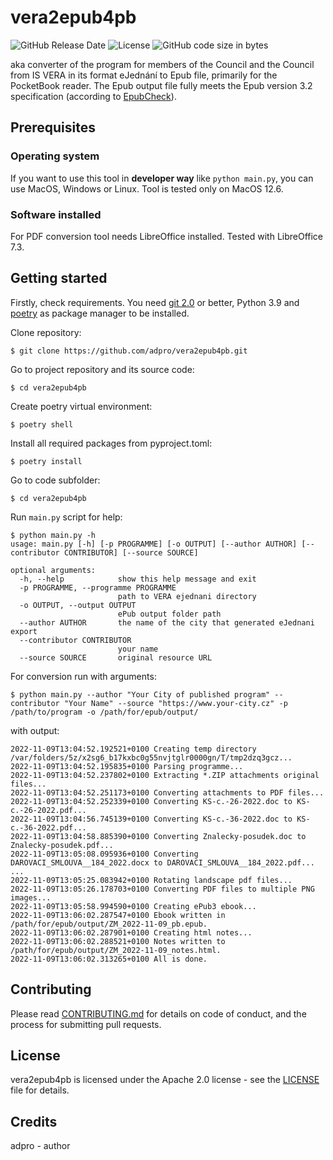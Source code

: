 # vera2epub4pb
![GitHub Release Date](https://img.shields.io/github/release-date/adpro/vera2epub4pb)
![License](https://img.shields.io/github/license/adpro/vera2epub4pb)
![GitHub code size in bytes](https://img.shields.io/github/languages/code-size/adpro/vera2epub4pb)

aka converter of the program for members of the Council and the Council from IS VERA in its format eJednání to Epub file, primarily for the PocketBook reader. The Epub output file fully meets the Epub version 3.2 specification (according to [EpubCheck](https://github.com/w3c/epubcheck)).

## Prerequisites

### Operating system
If you want to use this tool in **developer way** like `python main.py`, you can use MacOS, Windows or Linux. Tool is tested only on MacOS 12.6.

### Software installed
For PDF conversion tool needs LibreOffice installed. Tested with LibreOffice 7.3.

## Getting started

Firstly, check requirements. You need [git 2.0](https://git-scm.com) or better, Python 3.9 and [poetry](https://python-poetry.org) as package manager to be installed.

Clone repository:
```
$ git clone https://github.com/adpro/vera2epub4pb.git
```
Go to project repository and its source code:
```
$ cd vera2epub4pb
```
Create poetry virtual environment:
```
$ poetry shell
```
Install all required packages from pyproject.toml:
```
$ poetry install
```
Go to code subfolder:
```
$ cd vera2epub4pb
```

Run `main.py` script for help:
```
$ python main.py -h
usage: main.py [-h] [-p PROGRAMME] [-o OUTPUT] [--author AUTHOR] [--contributor CONTRIBUTOR] [--source SOURCE]

optional arguments:
  -h, --help            show this help message and exit
  -p PROGRAMME, --programme PROGRAMME
                        path to VERA ejednani directory
  -o OUTPUT, --output OUTPUT
                        ePub output folder path
  --author AUTHOR       the name of the city that generated eJednani export
  --contributor CONTRIBUTOR
                        your name
  --source SOURCE       original resource URL
```
For conversion run with arguments:
```
$ python main.py --author "Your City of published program" --contributor "Your Name" --source "https://www.your-city.cz" -p /path/to/program -o /path/for/epub/output/
```
with output:
```
2022-11-09T13:04:52.192521+0100 Creating temp directory /var/folders/5z/x2sg6_b17kxbc0g55nvjtglr0000gn/T/tmp2dzq3gcz...
2022-11-09T13:04:52.195835+0100 Parsing programme...
2022-11-09T13:04:52.237802+0100 Extracting *.ZIP attachments original files...
2022-11-09T13:04:52.251173+0100 Converting attachments to PDF files...
2022-11-09T13:04:52.252339+0100 Converting KS-c.-26-2022.doc to KS-c.-26-2022.pdf...
2022-11-09T13:04:56.745139+0100 Converting KS-c.-36-2022.doc to KS-c.-36-2022.pdf...
2022-11-09T13:04:58.885390+0100 Converting Znalecky-posudek.doc to Znalecky-posudek.pdf...
2022-11-09T13:05:08.095936+0100 Converting DAROVACI_SMLOUVA__184_2022.docx to DAROVACI_SMLOUVA__184_2022.pdf...
...
2022-11-09T13:05:25.083942+0100 Rotating landscape pdf files...
2022-11-09T13:05:26.178703+0100 Converting PDF files to multiple PNG images...
2022-11-09T13:05:58.994590+0100 Creating ePub3 ebook...
2022-11-09T13:06:02.287547+0100 Ebook written in /path/for/epub/output/ZM_2022-11-09_pb.epub.
2022-11-09T13:06:02.287901+0100 Creating html notes...
2022-11-09T13:06:02.288521+0100 Notes written to /path/for/epub/output/ZM_2022-11-09_notes.html.
2022-11-09T13:06:02.313265+0100 All is done.
```

## Contributing
Please read [CONTRIBUTING.md](./CONTRIBUTING.md) for details on code of conduct, and the process for submitting pull requests.


## License

vera2epub4pb is licensed under the Apache 2.0 license - see the [LICENSE](./LICENSE) file
for details.

## Credits
adpro - author
